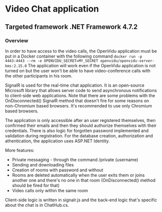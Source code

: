 # Video Chat application
## Targeted framework .NET Framework 4.7.2

### Overview
In order to have access to the video calls, the OpenVidu application must be put in a Docker container with the following command ```docker run -p 4443:4443 --rm -e OPENVIDU_SECRET=MY_SECRET openvidu/openvidu-server-kms:2.15.0```
The application will work even if the OpenVidu application is not turned on but the user won't be able to have video-conference calls with the other participants in his room.

SignalR is used for the real-time chat application. It is an open-source Microsoft library that allows server code to send asynchronous notifications to client-side web applications.
Note that there are some problems with the OnDisconnected() SignalR method that doesn't fire for some reasons on non-Chromium based browsers. It's recommended to use only Chromium based browsers.

The application is only accessible after an user registered themselves, then confirmed their emails and then they should authorize themselves with their credentials. There is also logic for forgotten password implemented and validation during registration.
For the database creation, authorization and athentication, the application uses ASP.NET Identity.

More features:
- Private messaging - through the command /private (username)
- Sending and downloading files
- Creation of rooms with password and without
- Rooms are deleted automatically when the user exits them or joins another one and there's no one in that room (OnDisconnected() method should be fired for that)
- Video calls only within the same room

Client-side logic is written in signalr.js and the back-end logic that's specific about the chat is in ChatHub.cs.
